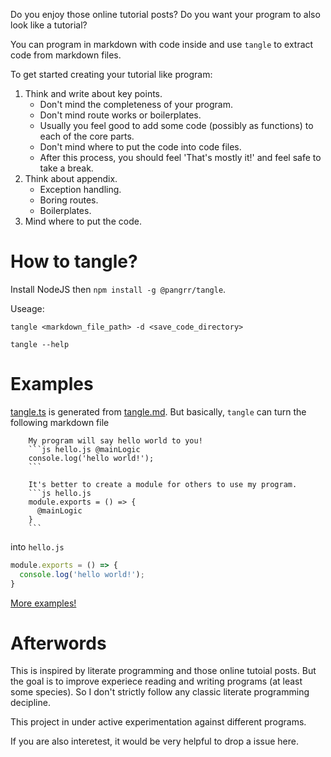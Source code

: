 Do you enjoy those online tutorial posts? Do you want your program to also look like a tutorial?

You can program in markdown with code inside and use `tangle` to extract code from markdown files.

To get started creating your tutorial like program:
1. Think and write about key points.
    - Don't mind the completeness of your program.
    - Don't mind route works or boilerplates.
    - Usually you feel good to add some code (possibly as functions) to each of the core parts.
    - Don't mind where to put the code into code files.
    - After this process, you should feel 'That's mostly it!' and feel safe to take a break.
2. Think about appendix.
    - Exception handling.
    - Boring routes.
    - Boilerplates.
3. Mind where to put the code.


# How to tangle?
Install NodeJS then `npm install -g @pangrr/tangle`.

Useage:
```
tangle <markdown_file_path> -d <save_code_directory>
```
```
tangle --help
```

# Examples
[tangle.ts](examples/tangle/tangle.ts) is generated from [tangle.md](examples/tangle/tangle.md). But basically, `tangle` can turn the following markdown file

        My program will say hello world to you!
        ```js hello.js @mainLogic
        console.log('hello world!');
        ```

        It's better to create a module for others to use my program.
        ```js hello.js
        module.exports = () => {
          @mainLogic
        }
        ```

into `hello.js`
```js
module.exports = () => {
  console.log('hello world!');
}
```
[More examples!](examples)

# Afterwords
This is inspired by literate programming and those online tutoial posts. But the goal is to improve experiece reading and writing programs (at least some species). So I don't strictly follow any classic literate programming decipline.

This project in under active experimentation against different programs.

If you are also interetest, it would be very helpful to drop a issue here.
